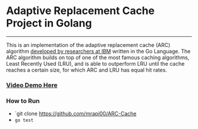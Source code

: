 # Adaptive Replacement Cache Project in Golang

___

This is an implementation of the adaptive replacement cache (ARC) algorithm [developed by researchers at IBM](https://ieeexplore.ieee.org/stamp/stamp.jsp?arnumber=1297303&tag=1) written in the Go Language. The ARC algorithm builds on top of one of the most famous caching algorithms, Least Recently Used (LRU), and is able to outperform LRU until the cache reaches a certain size, for which ARC and LRU has equal hit rates.

### [Video Demo Here](https://youtu.be/PH0mPODbvUw)

### How to Run
- `git clone https://github.com/mrapi00/ARC-Cache
- `go test`
